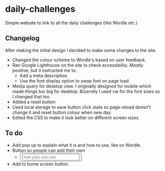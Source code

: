 # daily-challenges

Simple website to link to all the daily challenges (like Wordle etc.)

## Changelog

After making the initial design I decided to make some changes to the site.

- Changed the colour scheme to Wordle's based on user feedback.
- Ran Google Lighthouse on the site to check accessibility. Mostly positive, but it instructed me to:
  - Add a meta description
  - Use the font display option to swap font on page load.
- Media query for desktop view. I originally designed for mobile which made things too big for desktop. Bizarrely I used vw for the font sizes so I changed that too.
- Added a reset button.
- Used local storage to save button click state so page reload doesn't change it and reset button colour when new day.
- Edited the CSS to make it look better on different screen sizes.

## To do

- Add pop up to explain what it is and how to use, like on Wordle.
- Button so people can add their own
  - <button class="noColorChange">
      <input type="text" placeholder="Add your own site" />
    </button>
- Add to home screen button
